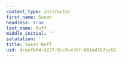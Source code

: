 ```yaml
---
content_type: instructor
first_name: Susan
headless: true
last_name: Ruff
middle_initial: ''
salutation: ''
title: Susan Ruff
uid: 4ceefbf4-d227-9cc9-e7bf-881ed167cc62
---
```

